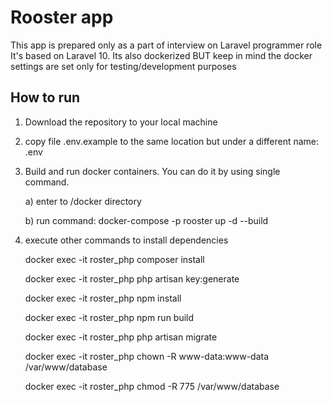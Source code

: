 # Rooster app
This app is prepared only as a part of interview on Laravel programmer role
It's based on Laravel 10. 
Its also dockerized BUT keep in mind the docker settings are set only for testing/development purposes

## How to run
1. Download the repository to your local machine
2. copy file .env.example to the same location but under a different name: .env
3. Build and run docker containers. You can do it by using single command.
   
    a) enter to /docker directory
   
    b) run command: docker-compose -p rooster up -d --build
   

4. execute other commands to install dependencies
   
   docker exec -it roster_php composer install
   
   docker exec -it roster_php php artisan key:generate
   
   docker exec -it roster_php npm install
   
   docker exec -it roster_php npm run build
   
   docker exec -it roster_php php artisan migrate
   
   docker exec -it roster_php chown -R www-data:www-data /var/www/database
   
   docker exec -it roster_php chmod -R 775 /var/www/database
   

